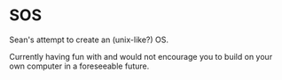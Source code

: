 # SOS
Sean's attempt to create an (unix-like?) OS.

Currently having fun with and would not encourage you to build on your own computer in a foreseeable future.
